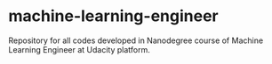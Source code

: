 # machine-learning-engineer
Repository for all codes developed in Nanodegree course of Machine Learning Engineer at Udacity platform.
